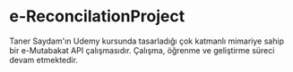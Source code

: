 # e-ReconcilationProject
Taner Saydam'ın Udemy kursunda tasarladığı çok katmanlı mimariye sahip bir e-Mutabakat API çalışmasıdır. Çalışma, öğrenme ve geliştirme süreci devam etmektedir.

